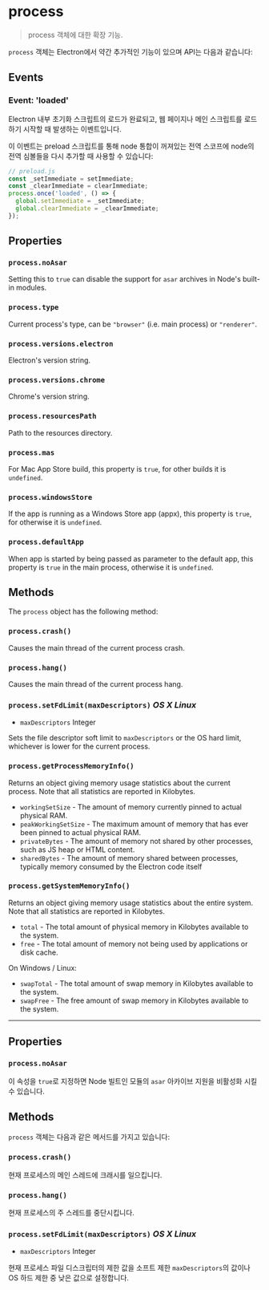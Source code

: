 # process

> process 객체에 대한 확장 기능.

`process` 객체는 Electron에서 약간 추가적인 기능이 있으며 API는 다음과 같습니다:

## Events

### Event: 'loaded'

Electron 내부 초기화 스크립트의 로드가 완료되고, 웹 페이지나 메인 스크립트를 로드하기
시작할 때 발생하는 이벤트입니다.

이 이벤트는 preload 스크립트를 통해 node 통합이 꺼져있는 전역 스코프에 node의 전역
심볼들을 다시 추가할 때 사용할 수 있습니다:

```javascript
// preload.js
const _setImmediate = setImmediate;
const _clearImmediate = clearImmediate;
process.once('loaded', () => {
  global.setImmediate = _setImmediate;
  global.clearImmediate = _clearImmediate;
});
```

## Properties

### `process.noAsar`

Setting this to `true` can disable the support for `asar` archives in Node's
built-in modules.

### `process.type`

Current process's type, can be `"browser"` (i.e. main process) or `"renderer"`.

### `process.versions.electron`

Electron's version string.

### `process.versions.chrome`

Chrome's version string.

### `process.resourcesPath`

Path to the resources directory.

### `process.mas`

For Mac App Store build, this property is `true`, for other builds it is
`undefined`.

### `process.windowsStore`

If the app is running as a Windows Store app (appx), this property is `true`,
for otherwise it is `undefined`.

### `process.defaultApp`

When app is started by being passed as parameter to the default app, this
property is `true` in the main process, otherwise it is `undefined`.

## Methods

The `process` object has the following method:

### `process.crash()`

Causes the main thread of the current process crash.

### `process.hang()`

Causes the main thread of the current process hang.

### `process.setFdLimit(maxDescriptors)` _OS X_ _Linux_

* `maxDescriptors` Integer

Sets the file descriptor soft limit to `maxDescriptors` or the OS hard
limit, whichever is lower for the current process.

### `process.getProcessMemoryInfo()`

Returns an object giving memory usage statistics about the current process. Note
that all statistics are reported in Kilobytes.

* `workingSetSize` - The amount of memory currently pinned to actual physical
  RAM.
* `peakWorkingSetSize` - The maximum amount of memory that has ever been pinned
  to actual physical RAM.
* `privateBytes` - The amount of memory not shared by other processes, such as
  JS heap or HTML content.
* `sharedBytes` - The amount of memory shared between processes, typically
  memory consumed by the Electron code itself

### `process.getSystemMemoryInfo()`

Returns an object giving memory usage statistics about the entire system. Note
that all statistics are reported in Kilobytes.

* `total` - The total amount of physical memory in Kilobytes available to the
  system.
* `free` - The total amount of memory not being used by applications or disk
  cache.

On Windows / Linux:

* `swapTotal` - The total amount of swap memory in Kilobytes available to the
  system.
* `swapFree` - The free amount of swap memory in Kilobytes available to the
  system.

----------------------------------------

## Properties

### `process.noAsar`

이 속성을 `true`로 지정하면 Node 빌트인 모듈의 `asar` 아카이브 지원을 비활성화 시킬
수 있습니다.

## Methods

`process` 객체는 다음과 같은 메서드를 가지고 있습니다:

### `process.crash()`

현재 프로세스의 메인 스레드에 크래시를 일으킵니다.

### `process.hang()`

현재 프로세스의 주 스레드를 중단시킵니다.

### `process.setFdLimit(maxDescriptors)` _OS X_ _Linux_

* `maxDescriptors` Integer

현재 프로세스 파일 디스크립터의 제한 값을 소프트 제한 `maxDescriptors`의 값이나 OS 하드
제한 중 낮은 값으로 설정합니다.
